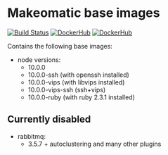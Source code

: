 # Makeomatic base images

[![Build Status](https://travis-ci.org/makeomatic/alpine-node.svg?branch=master)](https://travis-ci.org/makeomatic/alpine-node)
[![DockerHub](https://img.shields.io/badge/docker-available-blue.svg)](https://hub.docker.com/r/makeomatic/node)
[![DockerHub](https://img.shields.io/docker/pulls/makeomatic/node.svg)](https://hub.docker.com/r/makeomatic/node)

Contains the following base images:

* node versions:
  - 10.0.0
  - 10.0.0-ssh (with openssh installed)
  - 10.0.0-vips (with libvips installed)
  - 10.0.0-vips-ssh (ssh+vips)
  - 10.0.0-ruby (with ruby 2.3.1 installed)

## Currently disabled

* rabbitmq:
  - 3.5.7 + autoclustering and many other plugins

